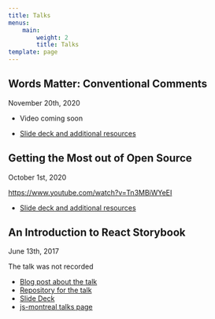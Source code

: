 ```yaml
---
title: Talks
menus:
    main:
        weight: 2
        title: Talks
template: page
---
```


## Words Matter: Conventional Comments

<time datetime="2020-11-20">November 20th, 2020</time>

-   Video coming soon

-   [Slide deck and additional resources](/lightning2020)

## Getting the Most out of Open Source

<time datetime="2020-10-01">October 1st, 2020</time>

https://www.youtube.com/watch?v=Tn3MBiWYeEI

-   [Slide deck and additional resources](https://www.digitalocean.com/community/tech_talks/getting-the-most-out-of-open-source)

## An Introduction to React Storybook

<time datetime="2017-06-15">June 13th, 2017</time>

The talk was not recorded

-   [Blog post about the talk](/posts/my-talk-on-react-storybook-at-the-js-montreal-meetup-2598)
-   [Repository for the talk](https://github.com/nickytonline/js-montreal-storybook-talk-2017-06-130)
-   [Slide Deck](https://storybookslides.iamdeveloper.com/#/?_k=a89mml)
-   [js-montreal talks page](https://js-montreal.org/archive.html)
